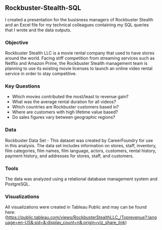 ## Rockbuster-Stealth-SQL
I created a presentation for the busisness managers of Rockbuster Stealth and an Excel file for my technical colleagues containing my SQL queries that I wrote and the data outputs. 
### Objective
Rockbuster Stealth LLC is a movie rental company that used to have stores around the world. Facing stiff competition from streaming services such as Netflix and Amazon Prime, the Rockbuster Stealth management team is planning to use its existing movie licenses to launch an online video rental service in order to stay competitive.
### Key Questions
- Which movies contributed the most/least to revenue gain?
- What was the average rental duration for all videos?
- Which countries are Rockbuster customers based in?
- Where are customers with high lifetime value based?
- Do sales figures vary between geographic regions?
### Data
Rockbuster Data Set - This dataset was created by CareerFoundry for use in this analysis. The data set includes information on stores, staff, inventory, film categories, film names, film language, actors, customers, rental history, payment history, and addresses for stores, staff, and customers.
### Tools
The data was analyzed using a relational database management system and PostgreSQL.
### Visualizations
All visualizations were created in Tableau Public and may can be found here: (https://public.tableau.com/views/RockbusterStealthLLC_/Toprevenue?:language=en-US&:sid=&:display_count=n&:origin=viz_share_link)
